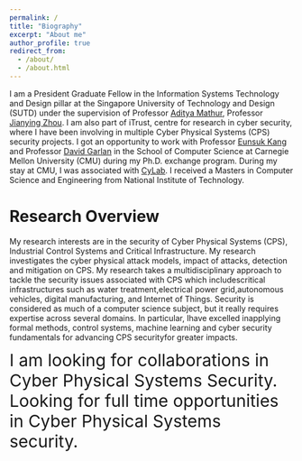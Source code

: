```yaml
---
permalink: /
title: "Biography"
excerpt: "About me"
author_profile: true
redirect_from: 
  - /about/
  - /about.html
---
```



I am a President Graduate Fellow in the Information Systems Technology and Design pillar at the Singapore University of Technology and Design (SUTD) under the supervision of Professor [Aditya Mathur](https://www.cs.purdue.edu/people/faculty/apm.html), Professor [Jianying Zhou](http://jianying.space/). I am also part of iTrust, centre for research in cyber security, where I have been involving in multiple Cyber Physical Systems (CPS) security projects.
I got an opportunity to work with Professor [Eunsuk Kang](https://www.isri.cmu.edu/people/core-faculty/kang-eunsuk.html) and Professor [David Garlan](https://www.cs.cmu.edu/~garlan/) in the School of Computer Science at Carnegie Mellon University (CMU) during my Ph.D. exchange program. During my stay at CMU, I was associated with [CyLab](https://www.cylab.cmu.edu/). I received a Masters in Computer Science and Engineering from National Institute of Technology. 

Research Overview
======


My research interests are in the security of Cyber Physical Systems (CPS), Industrial Control Systems and Critical Infrastructure. My research investigates  the  cyber  physical  attack  models, impact  of  attacks, detection and  mitigation on CPS. My research takes a multidisciplinary approach to tackle the security issues associated with CPS which includescritical infrastructures such as water treatment,electrical power grid,autonomous vehicles, digital manufacturing, and Internet of Things. Security is considered as much of a computer science subject, but it really requires expertise across several domains. In particular, Ihave excelled inapplying formal methods, control systems, machine learning and cyber security fundamentals for advancing CPS securityfor greater impacts. 


<!-- ### <span style="color:red"> Looking for: </span> -->

<div class="special-class" markdown="1" style="font-size: 30px">
	I am looking for collaborations in  
	 Cyber Physical Systems Security. 
</div>

<div class="special-class" markdown="1" style="font-size: 30px">
	Looking for full time opportunities in Cyber Physical Systems security.
</div>
